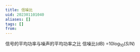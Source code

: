 ```yaml
---
title: 信噪比
uid: 202301101040
aliases: []
tags: []
from: 
---
```

信号的平均功率与噪声的平均功率之比
信噪比(dB) =$10\log_{10}{(S/N)}$

